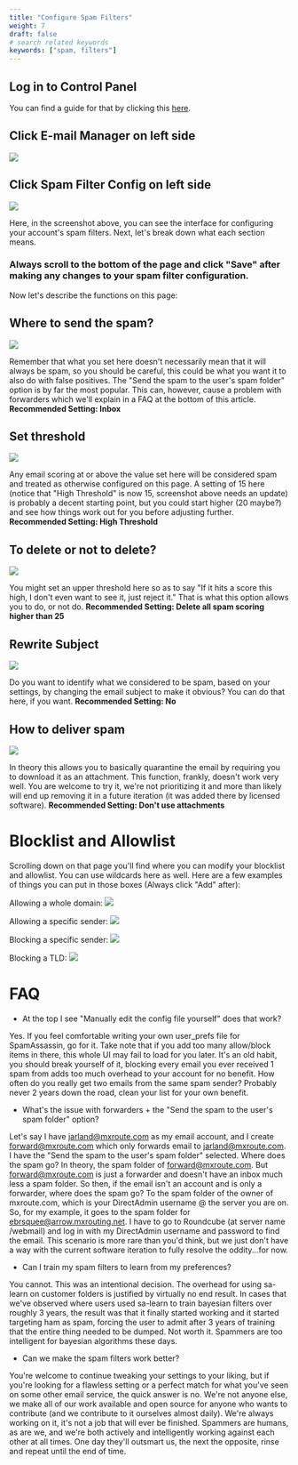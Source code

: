 ```yaml
---
title: "Configure Spam Filters"
weight: 7
draft: false
# search related keywords
keywords: ["spam, filters"]
---
```


## Log in to Control Panel
You can find a guide for that by clicking this [here](https://mxroutedocs.com/directadmin/login/).

## Click E-mail Manager on left side
![](https://mxrouteprod.b-cdn.net/tutorialimages/SpamFilters/afterlogin.png)

## Click Spam Filter Config on left side
![](https://mxrouteprod.b-cdn.net/tutorialimages/SpamFilters/filterconfig.png)

Here, in the screenshot above, you can see the interface for configuring your account's spam filters. Next, let's break down what each section means.

### Always scroll to the bottom of the page and click "Save" after making any changes to your spam filter configuration.

Now let's describe the functions on this page:

## Where to send the spam?
![](https://mxrouteprod.b-cdn.net/tutorialimages/SpamFilters/wheretosendspam.png)

Remember that what you set here doesn't necessarily mean that it will always be spam, so you should be careful, this could be what you want it to also do with false positives. The "Send the spam to the user's spam folder" option is by far the most popular. This can, however, cause a problem with forwarders which we'll explain in a FAQ at the bottom of this article. **Recommended Setting: Inbox**

## Set threshold
![](https://mxrouteprod.b-cdn.net/tutorialimages/SpamFilters/threshold.png)

Any email scoring at or above the value set here will be considered spam and treated as otherwise configured on this page. A setting of 15 here (notice that "High Threshold" is now 15, screenshot above needs an update) is probably a decent starting point, but you could start higher (20 maybe?) and see how things work out for you before adjusting further. **Recommended Setting: High Threshold**

## To delete or not to delete?
![](https://mxrouteprod.b-cdn.net/tutorialimages/SpamFilters/blockornot.png)

You might set an upper threshold here so as to say "If it hits a score this high, I don't even want to see it, just reject it." That is what this option allows you to do, or not do. **Recommended Setting: Delete all spam scoring higher than 25**

## Rewrite Subject
![](https://mxrouteprod.b-cdn.net/tutorialimages/SpamFilters/rewritesubject.png)

Do you want to identify what we considered to be spam, based on your settings, by changing the email subject to make it obvious? You can do that here, if you want. **Recommended Setting: No**

## How to deliver spam
![](https://mxrouteprod.b-cdn.net/tutorialimages/SpamFilters/howtodeliverspam.png)

In theory this allows you to basically quarantine the email by requiring you to download it as an attachment. This function, frankly, doesn't work very well. You are welcome to try it, we're not prioritizing it and more than likely will end up removing it in a future iteration (it was added there by licensed software). **Recommended Setting: Don't use attachments**

# Blocklist and Allowlist

Scrolling down on that page you'll find where you can modify your blocklist and allowlist. You can use wildcards here as well. Here are a few examples of things you can put in those boxes (Always click "Add" after):


Allowing a whole domain:
![](https://mxrouteprod.b-cdn.net/tutorialimages/SpamFilters/allowasteriskatdomain.png)

Allowing a specific sender:
![](https://mxrouteprod.b-cdn.net/tutorialimages/SpamFilters/allowsenderatdomain.png)

Blocking a specific sender:
![](https://mxrouteprod.b-cdn.net/tutorialimages/SpamFilters/blocksenderatdomain.png)

Blocking a TLD:
![](https://mxrouteprod.b-cdn.net/tutorialimages/SpamFilters/blocktld.png)

# FAQ

- At the top I see "Manually edit the config file yourself" does that work?

Yes. If you feel comfortable writing your own user_prefs file for SpamAssassin, go for it. Take note that if you add too many allow/block items in there, this whole UI may fail to load for you later. It's an old habit, you should break yourself of it, blocking every email you ever received 1 spam from adds too much overhead to your account for no benefit. How often do you really get two emails from the same spam sender? Probably never 2 years down the road, clean your list for your own benefit.

- What's the issue with forwarders + the "Send the spam to the user's spam folder" option?

Let's say I have jarland@mxroute.com as my email account, and I create forward@mxroute.com which only forwards email to jarland@mxroute.com. I have the "Send the spam to the user's spam folder" selected. Where does the spam go? In theory, the spam folder of forward@mxroute.com. But forward@mxroute.com is just a forwarder and doesn't have an inbox much less a spam folder. So then, if the email isn't an account and is only a forwarder, where does the spam go? To the spam folder of the owner of mxroute.com, which is your DirectAdmin username @ the server you are on. So, for my example, it goes to the spam folder for ebrsquee@arrow.mxrouting.net. I have to go to Roundcube (at server name /webmail) and log in with my DirectAdmin username and password to find the email. This scenario is more rare than you'd think, but we just don't have a way with the current software iteration to fully resolve the oddity...for now.

- Can I train my spam filters to learn from my preferences?

You cannot. This was an intentional decision. The overhead for using sa-learn on customer folders is justified by virtually no end result. In cases that we've observed where users used sa-learn to train bayesian filters over roughly 3 years, the result was that it finally started working and it started targeting ham as spam, forcing the user to admit after 3 years of training that the entire thing needed to be dumped. Not worth it. Spammers are too intelligent for bayesian algorithms these days.

- Can we make the spam filters work better?

You're welcome to continue tweaking your settings to your liking, but if you're looking for a flawless setting or a perfect match for what you've seen on some other email service, the quick answer is no. We're not anyone else, we make all of our work available and open source for anyone who wants to contribute (and we contribute to it ourselves almost daily). We're always working on it, it's not a job that will ever be finished. Spammers are humans, as are we, and we're both actively and intelligently working against each other at all times. One day they'll outsmart us, the next the opposite, rinse and repeat until the end of time.
